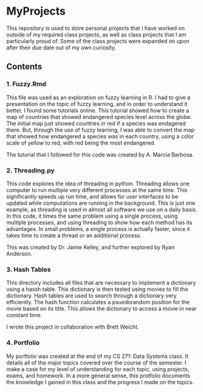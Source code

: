 # MyProjects

This repository is used to store personal projects that I have worked on outside of my required class projects, as well as class projects that I am particularly proud of. Some of the class projects were expanded on upon after their due date out of my own curiosity. 


## Contents

### 1. Fuzzy.Rmd
    
This file was used as an exploration on fuzzy learning in R. I had to give a presentation on the topic of fuzzy learning, and in order to understand it better, I found some tutorials online. This tutorial showed how to create a map of countries that showed endangered species level across the globe. The initial map just showed countries in red if a species was endagered there. But, through the use of fuzzy learning, I was able to convert the map that showed how endangered a species was in each country, using a color scale of yellow to red, with red being the most endangered.

The tutorial that I followed for this code was created by A. Marcia Barbosa. 
    
### 2. Threading.py
    
This code explores the idea of threading in python. Threading allows one computer to run multiple very different processes at the same time. This significantly speeds up run time, and allows for user interfaces to be updated while computations are running in the background. This is just one example, as threading is used in almost all software we use on a daily basis. In this code, it times the same problem using a single process, using multiple processes, and using threading to show how each method has its advantages. In small problems, a single process is actually faster, since it takes time to create a thread or an additional process. 

This was created by Dr. Jamie Kelley, and further explored by Ryan Anderson.
    
### 3. Hash Tables

This directory includes all files that are necessary to implement a dictionary using a hassh table. This dictionary is then tested using movies to fill the dictionary. Hash tables are used to search through a dictionary very efficiently. The hash function calculates a psuedorandom position for the movie based on its title. This allows the dictionary to access a movie in near constant time. 

I wrote this project in collaboration with Brett Weicht. 

### 4. Portfolio

My porftolio was created at the end of my CS 271: Data Systems class. It details all of the major topics covered over the course of the semester. I make a case for my level of understanding for each topic, using projects, exams, and homework. In a more general sense, this protfolio documents the knowledge I gained in this class and the progress I made on the topics.
 
